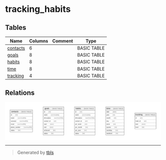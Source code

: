 # tracking_habits

## Tables

| Name | Columns | Comment | Type |
| ---- | ------- | ------- | ---- |
| [contacts](/docs/schema/contacts.md) | 6 |  | BASIC TABLE |
| [goals](/docs/schema/goals.md) | 8 |  | BASIC TABLE |
| [habits](/docs/schema/habits.md) | 8 |  | BASIC TABLE |
| [time](/docs/schema/time.md) | 8 |  | BASIC TABLE |
| [tracking](/docs/schema/tracking.md) | 4 |  | BASIC TABLE |

## Relations

![er](/docs/schema/schema.svg)

---

> Generated by [tbls](https://github.com/k1LoW/tbls)
